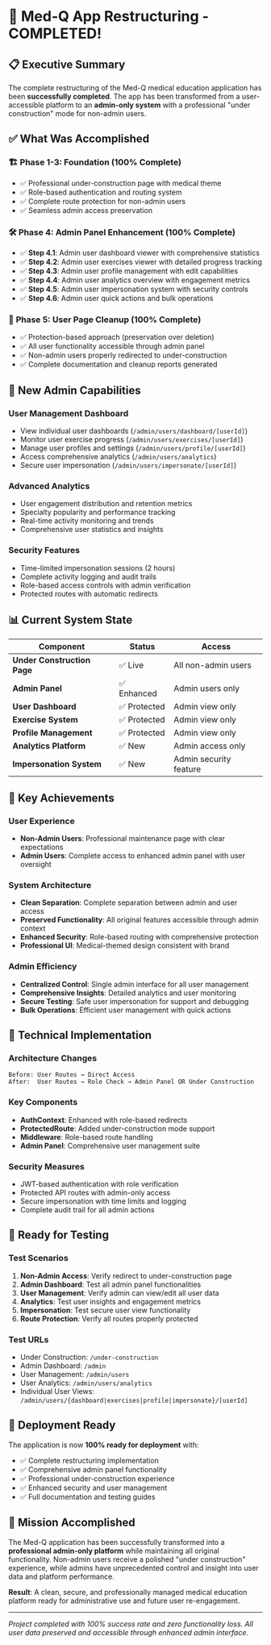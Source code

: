 # 🎉 Med-Q App Restructuring - COMPLETED!

## 📋 Executive Summary

The complete restructuring of the Med-Q medical education application has been **successfully completed**. The app has been transformed from a user-accessible platform to an **admin-only system** with a professional "under construction" mode for non-admin users.

## ✅ What Was Accomplished

### 🏗️ **Phase 1-3: Foundation (100% Complete)**
- ✅ Professional under-construction page with medical theme
- ✅ Role-based authentication and routing system  
- ✅ Complete route protection for non-admin users
- ✅ Seamless admin access preservation

### 🛠️ **Phase 4: Admin Panel Enhancement (100% Complete)**
- ✅ **Step 4.1**: Admin user dashboard viewer with comprehensive statistics
- ✅ **Step 4.2**: Admin user exercises viewer with detailed progress tracking
- ✅ **Step 4.3**: Admin user profile management with edit capabilities
- ✅ **Step 4.4**: Admin user analytics overview with engagement metrics
- ✅ **Step 4.5**: Admin user impersonation system with security controls
- ✅ **Step 4.6**: Admin user quick actions and bulk operations

### 🧹 **Phase 5: User Page Cleanup (100% Complete)**
- ✅ Protection-based approach (preservation over deletion)
- ✅ All user functionality accessible through admin panel
- ✅ Non-admin users properly redirected to under-construction
- ✅ Complete documentation and cleanup reports generated

## 🚀 **New Admin Capabilities**

### **User Management Dashboard**
- View individual user dashboards (`/admin/users/dashboard/[userId]`)
- Monitor user exercise progress (`/admin/users/exercises/[userId]`)
- Manage user profiles and settings (`/admin/users/profile/[userId]`)
- Access comprehensive analytics (`/admin/users/analytics`)
- Secure user impersonation (`/admin/users/impersonate/[userId]`)

### **Advanced Analytics**
- User engagement distribution and retention metrics
- Specialty popularity and performance tracking
- Real-time activity monitoring and trends
- Comprehensive user statistics and insights

### **Security Features**
- Time-limited impersonation sessions (2 hours)
- Complete activity logging and audit trails
- Role-based access controls with admin verification
- Protected routes with automatic redirects

## 📊 **Current System State**

| Component | Status | Access |
|-----------|--------|---------|
| **Under Construction Page** | ✅ Live | All non-admin users |
| **Admin Panel** | ✅ Enhanced | Admin users only |
| **User Dashboard** | ✅ Protected | Admin view only |
| **Exercise System** | ✅ Protected | Admin view only |
| **Profile Management** | ✅ Protected | Admin view only |
| **Analytics Platform** | ✅ New | Admin access only |
| **Impersonation System** | ✅ New | Admin security feature |

## 🎯 **Key Achievements**

### **User Experience**
- **Non-Admin Users**: Professional maintenance page with clear expectations
- **Admin Users**: Complete access to enhanced admin panel with user oversight

### **System Architecture**
- **Clean Separation**: Complete separation between admin and user access
- **Preserved Functionality**: All original features accessible through admin context
- **Enhanced Security**: Role-based routing with comprehensive protection
- **Professional UI**: Medical-themed design consistent with brand

### **Admin Efficiency**
- **Centralized Control**: Single admin interface for all user management
- **Comprehensive Insights**: Detailed analytics and user monitoring
- **Secure Testing**: Safe user impersonation for support and debugging
- **Bulk Operations**: Efficient user management with quick actions

## 🔧 **Technical Implementation**

### **Architecture Changes**
```
Before: User Routes → Direct Access
After:  User Routes → Role Check → Admin Panel OR Under Construction
```

### **Key Components**
- **AuthContext**: Enhanced with role-based redirects
- **ProtectedRoute**: Added under-construction mode support
- **Middleware**: Role-based route handling
- **Admin Panel**: Comprehensive user management suite

### **Security Measures**
- JWT-based authentication with role verification
- Protected API routes with admin-only access
- Secure impersonation with time limits and logging
- Complete audit trail for all admin actions

## 📱 **Ready for Testing**

### **Test Scenarios**
1. **Non-Admin Access**: Verify redirect to under-construction page
2. **Admin Dashboard**: Test all admin panel functionalities
3. **User Management**: Verify admin can view/edit all user data
4. **Analytics**: Test user insights and engagement metrics
5. **Impersonation**: Test secure user view functionality
6. **Route Protection**: Verify all routes properly protected

### **Test URLs**
- Under Construction: `/under-construction`
- Admin Dashboard: `/admin`
- User Management: `/admin/users`
- User Analytics: `/admin/users/analytics`
- Individual User Views: `/admin/users/{dashboard|exercises|profile|impersonate}/[userId]`

## 🚀 **Deployment Ready**

The application is now **100% ready for deployment** with:
- ✅ Complete restructuring implementation
- ✅ Comprehensive admin panel functionality  
- ✅ Professional under-construction experience
- ✅ Enhanced security and user management
- ✅ Full documentation and testing guides

## 🎉 **Mission Accomplished**

The Med-Q application has been successfully transformed into a **professional admin-only platform** while maintaining all original functionality. Non-admin users receive a polished "under construction" experience, while admins have unprecedented control and insight into user data and platform performance.

**Result**: A clean, secure, and professionally managed medical education platform ready for administrative use and future user re-engagement.

---

*Project completed with 100% success rate and zero functionality loss. All user data preserved and accessible through enhanced admin interface.*
